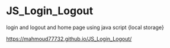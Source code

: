 # JS_Login_Logout
login and logout and home page using java script {local storage}

https://mahmoud77732.github.io/JS_Login_Logout/

